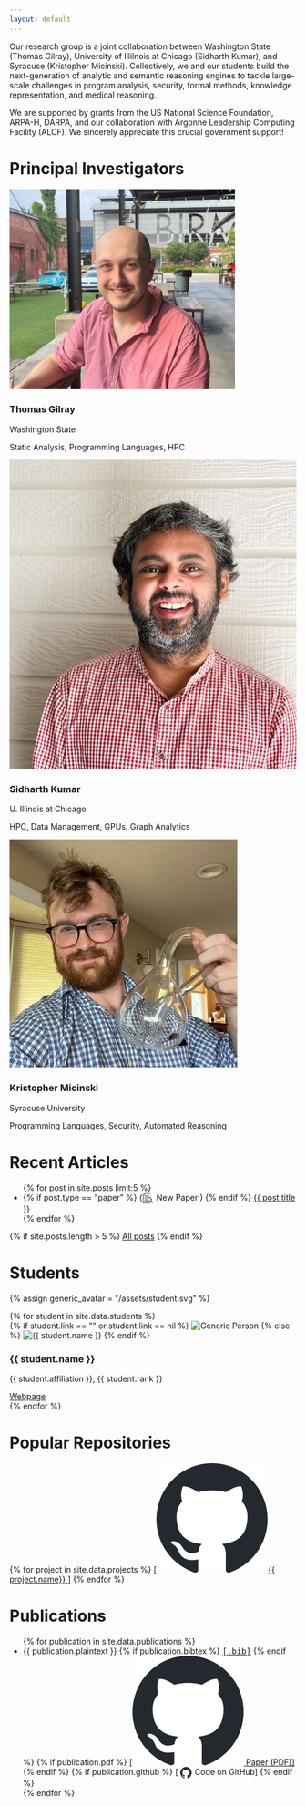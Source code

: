```yaml
---
layout: default
---
```


<p class="larger">Our research group is a joint collaboration between <span class="wsu">Washington State</span> (Thomas Gilray), <span class="uic">University of Illilnois at Chicago</span> (Sidharth Kumar), and <span class="syracuse">Syracuse</span> (Kristopher Micinski). Collectively, we and our students build the next-generation of analytic and semantic reasoning engines to tackle large-scale challenges in program analysis, security, formal methods, knowledge representation, and medical reasoning. </p>

<p class="larger">We are supported by grants from the US National Science Foundation, ARPA-H, DARPA, and our collaboration with Argonne Leadership Computing Facility (ALCF). We sincerely appreciate this crucial government support!</p>

<h1 id="principal-investigators">Principal Investigators</h1>

<!-- Full-width section for professor bios -->
<div class="professor-bios">
  
  <div class="professor-card">
    <img src="assets/tom.png" alt="Tom Gilray Pic" class="professor-photo">
    <h3>Thomas Gilray</h3>
    <p class="affiliation">Washington State</p>
    <p class="specialties">Static Analysis, Programming Languages, HPC</p>
  </div>

  <div class="professor-card">
    <img src="assets/sid.jpg" alt="Sidharth Kumar" class="professor-photo">
    <h3>Sidharth Kumar</h3>
    <p class="affiliation">U. Illinois at Chicago</p>
    <p class="specialties">HPC, Data Management, GPUs, Graph Analytics</p>
  </div>

  <div class="professor-card">
    <img src="assets/kris.jpg" alt="Kristopher Micinski" class="professor-photo">
    <h3>Kristopher Micinski</h3>
    <p class="affiliation">Syracuse University</p>
    <p class="specialties">Programming Languages, Security, Automated Reasoning</p>
  </div>
</div>


# Recent Articles

<ul class="blog-posts">
	{% for post in site.posts limit:5 %}
		<li>
			{% if post.type == "paper" %}
				(<img src="assets/paper-icon.svg" alt="Paper!" style="vertical-align:middle; margin-right:0.4rem; max-height: 20px; margin-left: 4px; margin-right:1px; margin-left:0px;"> New Paper!)
	        {% endif %}
			<a href="{{ post.url | relative_url }}">{{ post.title }}</a>
		</li>
  {% endfor %}
</ul>

{% if site.posts.length > 5 %}
	<a href="/blog">All posts</a>
{% endif %}

# Students 

{% assign generic_avatar = "/assets/student.svg" %}


<div class="people-grid">
  {% for student in site.data.students %}
	<!-- Card 1 -->
	<div class="person-card">
      {% if student.link == "" or student.link == nil %}
        <img 
          src="{{ generic_avatar }}" 
          alt="Generic Person" 
          class="person-photo"
        >
      {% else %}
        <img 
          src="{{ student.image }}" 
          alt="{{ student.name }}" 
          class="person-photo"
        >
      {% endif %}
	  <div class="person-info">
		<h3>{{ student.name }}</h3>
		<p>{{ student.affiliation }}, {{ student.rank }}</p>
		<a href="{{ student.link }}" target="_blank">Webpage</a>
	  </div>
	</div>
  {% endfor %}
</div>

# Popular Repositories


<div class="oss">
  {% for project in site.data.projects %}
	<a href="{{project.github}}">[<img src="assets/github-mark.svg" class="github" alt="GitHub Logo">{{ project.name}} ]</a>
  {% endfor %}
</div>

# Publications

<!-- A single reusable dialog -->
<dialog id="bibDialog">
  <pre id="bibContent" style="font-family: monospace; text-wrap: wrap; max-width: 800px; font-size:1.3rem;"></pre>
  <button onclick="document.getElementById('bibDialog').close()">Close</button>
</dialog>

<!-- Show the dialog after clicking on a specific bib link -->
<script>
function showBib(evt) {
  // Grab the BibTeX from the link's data-bib attribute
  var bib = evt.currentTarget.getAttribute("data-bib");
  var decoded = atob(bib);
  // Put it in the dialog
  document.getElementById("bibContent").textContent = decoded;
  // Show the dialog
  document.getElementById("bibDialog").showModal();
}
</script>

<ul class="publications">
  {% for publication in site.data.publications %}
	<li class="pubitem">
		{{ publication.plaintext }} 
	  {% if publication.bibtex %}
			<a href="#" data-bib="{{publication.bibtex}}" onclick="showBib(event); return false;"><tt>[.bib]</tt></a>
		{% endif %}
		{% if publication.pdf %}
		<a href="{{publication.pdf}}">[<img src="assets/github-mark.svg" class="github" alt="GitHub Logo">
 Paper (PDF)]</a>
	  {% endif %}
		{% if publication.github %}
      <a href="{{publication.github}}" style="text-decoration:none;">[
				<img src="assets/github-mark.svg" alt="GitHub Logo" style="vertical-align:middle; margin-right:0.4rem; max-height: 20px; margin-left: 4px; margin-right:1px; margin-left:0px;">
				Code on GitHub]
			</a>
 		{% endif %} 
	</li>
	{% endfor %}
</ul>
